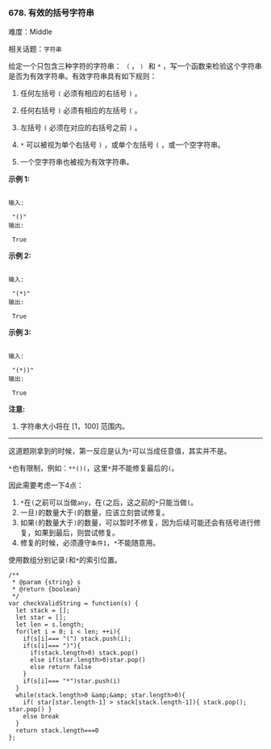 ### 678. 有效的括号字符串

难度：Middle

相关话题：`字符串`

给定一个只包含三种字符的字符串： `（` ， `）` 和  `*` ，写一个函数来检验这个字符串是否为有效字符串。有效字符串具有如下规则：




1. 任何左括号  `(` 必须有相应的右括号  `)` 。

2. 任何右括号  `)` 必须有相应的左括号  `(` 。

3. 左括号  `(`  必须在对应的右括号之前  `)` 。

4.  `*` 可以被视为单个右括号  `)` ，或单个左括号  `(` ，或一个空字符串。

5. 一个空字符串也被视为有效字符串。





**示例 1:** 





```

输入:

 "()"
输出:

 True

```


**示例 2:** 





```

输入:

 "(*)"
输出:

 True

```


**示例 3:** 





```

输入:

 "(*))"
输出:

 True

```


**注意:** 




1. 字符串大小将在 [1，100] 范围内。






-----

这道题刚拿到的时候，第一反应是认为`*`可以当成任意值，其实并不是。

`*`也有限制，例如：`**()(`，这里`*`并不能修复最后的`(`。

因此需要考虑一下4点：

1. `*`在`(`之前可以当做`any`，在`(`之后，这之前的`*`只能当做`(`。
2. 一旦`)`的数量大于`(`的数量，应该立刻尝试修复。
3. 如果`(`的数量大于`)`的数量，可以暂时不修复，因为后续可能还会有括号进行修复，如果到最后，则尝试修复。
4. 修复的时候，必须遵守`条件1`，`*`不能随意用。

使用数组分别记录`(`和`*`的索引位置。


```
/**
 * @param {string} s
 * @return {boolean}
 */
var checkValidString = function(s) {
  let stack = [];
  let star = [];
  let len = s.length;
  for(let i = 0; i < len; ++i){
    if(s[i]=== "(") stack.push(i);
    if(s[i]=== ")"){
      if(stack.length>0) stack.pop()
      else if(star.length>0)star.pop()
      else return false
    }
    if(s[i]=== "*")star.push(i)
  }
  while(stack.length>0 &amp;&amp; star.length>0){
    if( star[star.length-1] > stack[stack.length-1]){ stack.pop(); star.pop() }
    else break
  }
  return stack.length===0
};



```

